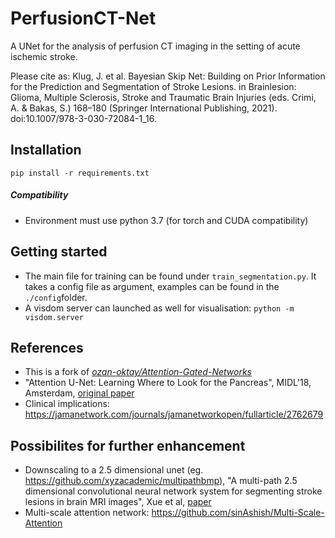 # PerfusionCT-Net
A UNet for the analysis of perfusion CT imaging in the setting of acute ischemic stroke. 

Please cite as: Klug, J. et al. Bayesian Skip Net: Building on Prior Information for the Prediction and Segmentation of Stroke Lesions. in Brainlesion: Glioma, Multiple Sclerosis, Stroke and Traumatic Brain Injuries (eds. Crimi, A. & Bakas, S.) 168–180 (Springer International Publishing, 2021). doi:10.1007/978-3-030-72084-1_16.



## Installation
`pip install -r requirements.txt`

##### Compatibility

- Environment must use python 3.7 (for torch and CUDA compatibility)

## Getting started

- The main file for training can be found under `train_segmentation.py`. It takes a config file as argument, examples can be found in the `./config`folder. 
- A visdom server can launched as well for visualisation: `python -m visdom.server`

## References

- This is a fork of [*ozan-oktay/Attention-Gated-Networks*](https://github.com/ozan-oktay/Attention-Gated-Networks)
- "Attention U-Net: Learning Where to Look for the Pancreas", MIDL'18, Amsterdam, [original paper](https://openreview.net/pdf?id=Skft7cijM) <br />
- Clinical implications: https://jamanetwork.com/journals/jamanetworkopen/fullarticle/2762679

## Possibilites for further enhancement

- Downscaling to a 2.5 dimensional unet (eg. https://github.com/xyzacademic/multipathbmp), "A multi-path 2.5 dimensional convolutional neural network system for segmenting stroke lesions in brain MRI images", Xue et al, [paper](https://www.sciencedirect.com/science/article/pii/S2213158219304656)
- Multi-scale attention network: https://github.com/sinAshish/Multi-Scale-Attention

